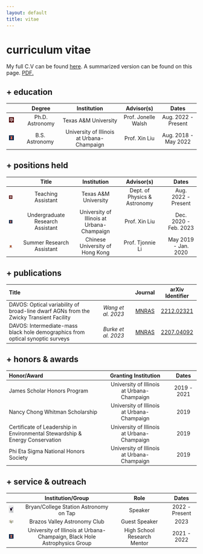 ```yaml
---
layout: default
title: vitae
---
```


# curriculum vitae

My full C.V can be found [here](https://franklin-wang.github.io/assets/zfwang_cv.pdf). A summarized version can be found on this page. <a href="https://franklin-wang.github.io/assets/zfwang_cv.pdf" target="_blank">PDF.</a>

## + education

| | | Degree | Institution | Advisor(s) | Dates |
| :---: | :---: | :-----: | :----: | :---: | :---: |
| ![tamu](/assets/img/tamu_40.png) || Ph.D. Astronomy | Texas A&M University  | Prof. Jonelle Walsh  | Aug. 2022 - Present |
| ![uiuc](/assets/img/blocki_40.png) || B.S.&nbsp; Astronomy&nbsp; | University of Illinois at Urbana-Champaign  | Prof. Xin Liu  | Aug. 2018 - May 2022 |

## + positions held

| | | Title | Institution | Advisor(s) | | Dates |
| :---: | :---: | :-----: | :----: | :---: | :---: | :---: |
| ![tamu](/assets/img/tamu_40.png) || Teaching Assistant | Texas A&M University  | Dept. of Physics & Astronomy  | | Aug. 2022 - Present |
| ![tamu](/assets/img/blocki_40.png) || Undergraduate Research Assistant | University of Illinois at Urbana-Champaign  | Prof. Xin Liu  | | Dec. 2020 - Feb. 2023 |
| ![tamu](/assets/img/cuhk_40.png) || Summer Research Assistant | Chinese University of Hong Kong  | Prof. Tjonnie Li  | | May 2019 - Jan. 2020 |

## + publications

| Title | | | | Journal | arXiv Identifier |
| :--- | :---: | :---: | :---: | :---: | :----: |
| DAVOS: Optical variability of broad-line dwarf AGNs from the Zwicky Transient Facility || *Wang et al. 2023* || [MNRAS](https://academic.oup.com/mnras/article-abstract/521/1/99/7043476) | [2212.02321](https://arxiv.org/abs/2212.02321) |
| DAVOS: Intermediate-mass black hole demographics from  optical synoptic surveys|| *Burke et al. 2023* || [MNRAS](https://academic.oup.com/mnras/article-abstract/518/2/1880/6712807) | [2207.04092](https://arxiv.org/abs/2207.04092) | 

## + honors & awards

| Honor/Award | | Granting Institution | | Dates |
| :--- | :---: | :---: | :---: | :---: |
| James Scholar Honors Program || University of Illinois at Urbana-Champaign || 2019 - 2021 |
| Nancy Chong Whitman Scholarship || University of Illinois at Urbana-Champaign || 2019 |
| Certificate of Leadership in Environmental Stewardship & Energy Conservation || University of Illinois at Urbana-Champaign | | 2019 |
| Phi Eta Sigma National Honors Society || University of Illinois at Urbana-Champaign || 2019 |

## + service & outreach

| | | Institution/Group | | Role | | Dates |
| :---: | :---: | :---: | :---: | :---: | :---: | :---: |
| ![aot](/assets/img/aot_40.jpg) || Bryan/College Station Astronomy on Tap || Speaker || 2022 - Present |
| ![aot](/assets/img/bvac_40.jpg) || Brazos Valley Astronomy Club || Guest Speaker || 2023 |
| ![uiuc](/assets/img/blocki_40.png) || University of Illinois at Urbana-Champaign, Black Hole Astrophysics Group || High School Research Mentor || 2021 - 2022 |

